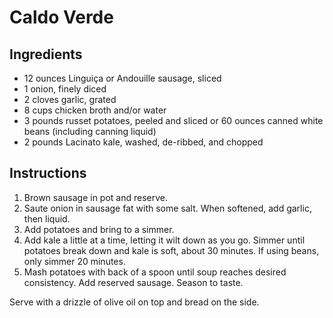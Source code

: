 # Caldo Verde

## Ingredients

- 12 ounces Linguiça or Andouille sausage, sliced
- 1 onion, finely diced
- 2 cloves garlic, grated
- 8 cups chicken broth and/or water
- 3 pounds russet potatoes, peeled and sliced or 60 ounces canned white beans (including canning liquid)
- 2 pounds Lacinato kale, washed, de-ribbed, and chopped

## Instructions

1. Brown sausage in pot and reserve.
2. Saute onion in sausage fat with some salt. When softened, add garlic, then liquid.
3. Add potatoes and bring to a simmer.
4. Add kale a little at a time, letting it wilt down as you go. Simmer until potatoes break down and kale is soft, about 30 minutes. If using beans, only simmer 20 minutes.
5. Mash potatoes with back of a spoon until soup reaches desired consistency. Add reserved sausage. Season to taste.

Serve with a drizzle of olive oil on top and bread on the side.
